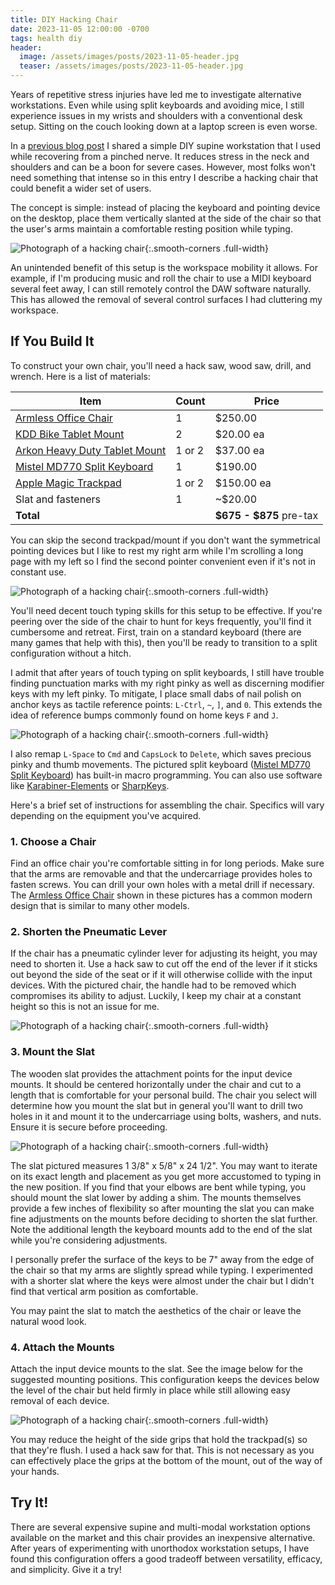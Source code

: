 ```yaml
---
title: DIY Hacking Chair
date: 2023-11-05 12:00:00 -0700
tags: health diy
header:
  image: /assets/images/posts/2023-11-05-header.jpg
  teaser: /assets/images/posts/2023-11-05-header.jpg
---
```


Years of repetitive stress injuries have led me to investigate alternative workstations. Even while using split keyboards and avoiding mice, I still experience issues in my wrists and shoulders with a conventional desk setup.  Sitting on the couch looking down at a laptop screen is even worse.

In a [previous blog post](/2018/01/17/supine-workstation.html) I shared a simple DIY supine workstation that I used while recovering from a pinched nerve. It reduces stress in the neck and shoulders and can be a boon for severe cases. However, most folks won't need something that intense so in this entry I describe a hacking chair that could benefit a wider set of users.

The concept is simple: instead of placing the keyboard and pointing device on the desktop, place them vertically slanted at the side of the chair so that the user's arms maintain a comfortable resting position while typing.

![Photograph of a hacking chair](/assets/images/posts/2023-11-05/hacking-chair-1.jpg){:.smooth-corners .full-width}

An unintended benefit of this setup is the workspace mobility it allows. For example, if I'm producing music and roll the chair to use a MIDI keyboard several feet away, I can still remotely control the DAW software naturally. This has allowed the removal of several control surfaces I had cluttering my workspace.


## If You Build It

To construct your own chair, you'll need a hack saw, wood saw, drill, and wrench. Here is a list of materials:

| Item                                                   | Count | Price   |
|--------------------------------------------------------|-------|---------|
| [Armless Office Chair](https://www.amazon.com/dp/B07BD4GFZS)          | 1     | $250.00 |
| [KDD Bike Tablet Mount](https://www.amazon.com/gp/product/B091GDKSK7) | 2     | $20.00 ea |
| [Arkon Heavy Duty Tablet Mount](https://www.amazon.com/gp/product/B00BCSYZVY) | 1 or 2     | $37.00  ea|
| [Mistel MD770 Split Keyboard](https://www.amazon.com/gp/product/B08GWZCC34)  | 1     | $190.00 |
| [Apple Magic Trackpad](https://www.apple.com/shop/product/MMMP3AM/A/magic-trackpad-black-multi-touch-surface) | 1 or 2     | $150.00 ea|
| Slat and fasteners                                       | 1     | ~$20.00  |
| **Total**                                               | |**$675 - $875** pre-tax |

You can skip the second trackpad/mount if you don't want the symmetrical pointing devices but I like to rest my right arm while I'm scrolling a long page with my left so I find the second pointer convenient even if it's not in constant use.

![Photograph of a hacking chair](/assets/images/posts/2023-11-05/hacking-chair-2.jpg){:.smooth-corners .full-width}

You'll need decent touch typing skills for this setup to be effective. If you're peering over the side of the chair to hunt for keys frequently, you'll find it cumbersome and retreat. First, train on a standard keyboard (there are many games that help with this), then you'll be ready to transition to a split configuration without a hitch.

I admit that after years of touch typing on split keyboards, I still have trouble finding punctuation marks with my right pinky as well as discerning  modifier keys with my left pinky. To mitigate, I place small dabs of nail polish on anchor keys as tactile reference points: `L-Ctrl`, `~`, `]`, and `0`. This extends the idea of reference bumps commonly found on home keys `F` and `J`.

![Photograph of a hacking chair](/assets/images/posts/2023-11-05/hacking-chair-3.jpg){:.smooth-corners .full-width}

I also remap `L-Space` to `Cmd` and `CapsLock` to `Delete`, which saves precious pinky and thumb movements. The pictured split keyboard ([Mistel MD770 Split Keyboard](https://www.amazon.com/gp/product/B08GWZCC34)) has built-in macro programming. You can also use software like [Karabiner-Elements](https://karabiner-elements.pqrs.org/) or [SharpKeys](https://apps.microsoft.com/detail/sharpkeys/XPFFCG7M673D4F?hl=en-US&gl=US).

Here's a brief set of instructions for assembling the chair. Specifics will vary depending on the equipment you've acquired.


### 1. Choose a Chair

Find an office chair you're comfortable sitting in for long periods. Make sure that the arms are removable and that the undercarriage provides holes to fasten screws. You can drill your own holes with a metal drill if necessary. The [Armless Office Chair](https://www.amazon.com/dp/B07BD4GFZS)  shown in these pictures has a common modern design that is similar to many other models.

### 2. Shorten the Pneumatic Lever

If the chair has a pneumatic cylinder lever for adjusting its height, you may need to shorten it. Use a hack saw to cut off the end of the lever if it sticks out beyond the side of the seat or if it will otherwise collide with the input devices. With the pictured chair, the handle had to be removed which compromises its ability to adjust. Luckily, I keep my chair at a constant height so this is not an issue for me.

![Photograph of a hacking chair](/assets/images/posts/2023-11-05/hacking-chair-undercarriage.jpg){:.smooth-corners .full-width}


### 3. Mount the Slat

The wooden slat provides the attachment points for the input device mounts. It should be centered horizontally under the chair and cut to a length that is comfortable for your personal build. The chair you select will determine how you mount the slat but in general you'll want to drill two holes in it and mount it to the undercarriage using bolts, washers, and nuts. Ensure it is secure before proceeding.

![Photograph of a hacking chair](/assets/images/posts/2023-11-05/hacking-chair-slat.jpg){:.smooth-corners .full-width}

The slat pictured measures 1 3/8" x 5/8" x 24 1/2". You may want to iterate on its exact length and placement as you get more accustomed to typing in the new position. If you find that your elbows are bent while typing, you should mount the slat lower by adding a shim. The mounts themselves provide a few inches of flexibility so after mounting the slat you can make fine adjustments on the mounts before deciding to shorten the slat further. Note the additional length the keyboard mounts add to the end of the slat while you're considering adjustments.

I personally prefer the surface of the keys to be 7" away from the edge of the chair so that my arms are slightly spread while typing. I experimented with a shorter slat where the keys were almost under the chair but I didn't find that vertical arm position as comfortable.

You may paint the slat to match the aesthetics of the chair or leave the natural wood look.


### 4. Attach the Mounts

Attach the input device mounts to the slat. See the image below for the suggested mounting positions. This configuration keeps the devices below the level of the chair but held firmly in place while still allowing easy removal of each device.

![Photograph of a hacking chair](/assets/images/posts/2023-11-05/hacking-chair-mounts.jpg){:.smooth-corners .full-width}

You may reduce the height of the side grips that hold the trackpad(s) so that they're flush. I used a hack saw for that. This is not necessary as you can effectively place the grips at the bottom of the mount, out of the way of your hands.


## Try It!

There are several expensive supine and multi-modal workstation options available on the market and this chair provides an inexpensive alternative. After years of experimenting with unorthodox workstation setups, I have found this configuration offers a good tradeoff between versatility, efficacy, and simplicity. Give it a try!
